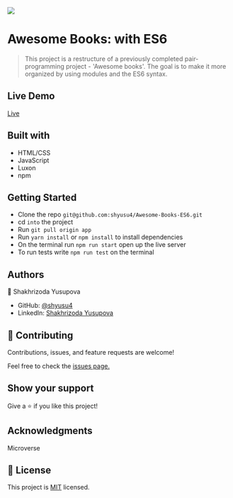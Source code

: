 ![](https://img.shields.io/badge/Microverse-blueviolet)
# Awesome Books: with ES6
> This project is a restructure of a previously completed pair-programming project - 'Awesome books'. The goal is to make it more organized by using modules and the ES6 syntax.

## Live Demo

[Live](https://shyusu4.github.io/Awesome-Books-ES6/)

## Built with

- HTML/CSS
- JavaScript
- Luxon
- npm

## Getting Started

- Clone the repo `git@github.com:shyusu4/Awesome-Books-ES6.git`
- cd `into` the project
- Run `git pull origin app`
- Run `yarn install` or `npm install` to install dependencies
- On the terminal run `npm run start` open up the live server
- To run tests write `npm run test` on the terminal

## Authors

👤 Shakhrizoda Yusupova

- GitHub: [@shyusu4](https://github.com/shyusu4)
- LinkedIn: [Shakhrizoda Yusupova](https://www.linkedin.com/in/shakhrizoda-yusupova-789253229/?originalSubdomain=uz)

## 🤝 Contributing
Contributions, issues, and feature requests are welcome!

Feel free to check the [issues page.](https://github.com/shyusu4/Awesome-Books-ES6/issues)

## Show your support
Give a ⭐️ if you like this project!

## Acknowledgments

Microverse

## 📝 License

This project is [MIT](https://github.com/shyusu4/Awesome-Books-ES6/blob/ES6/MIT.md) licensed.
